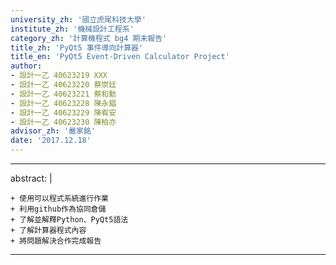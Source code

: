 ```yaml
---
university_zh: '國立虎尾科技大學'
institute_zh: '機械設計工程系'
category_zh: '計算機程式 bg4 期末報告'
title_zh: 'PyQt5 事件導向計算器'
title_en: 'PyQt5 Event-Driven Calculator Project'
author:
- 設計一乙 40623219 XXX
- 設計一乙 40623220 蔡崇廷
- 設計一乙 40623221 蔡和勳
- 設計一乙 40623228 陳永錩
- 設計一乙 40623229 陳宥安
- 設計一乙 40623230 陳柏亦
advisor_zh: '嚴家銘'
date: '2017.12.18'
---
```


---
abstract: |

    + 使用可以程式系統進行作業
    + 利用github作為協同倉儲
    + 了解並解釋Python、PyQt5語法
    + 了解計算器程式內容
    + 將問題解決合作完成報告

---


